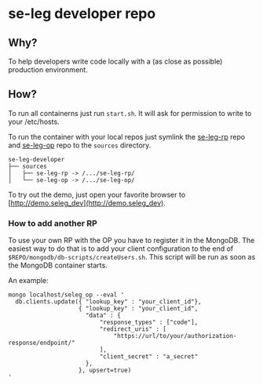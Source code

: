 # se-leg developer repo

## Why?

To help developers write code locally with a (as close as possible) production environment.

## How?

To run all containerns just run `start.sh`. It will ask for permission to write to your /etc/hosts.

To run the container with your local repos just symlink the [se-leg-rp](https://github.com/SUNET/se-leg-rp/) repo and [se-leg-op](https://github.com/SUNET/se-leg-op/) repo to the `sources` directory.


    se-leg-developer
    ├── sources
    │   ├── se-leg-rp -> /.../se-leg-rp/
    │   └── se-leg-op -> /.../se-leg-op/

To try out the demo, just open your favorite browser to [http://demo.seleg_dev](http://demo.seleg_dev).

### How to add another RP

To use your own RP with the OP you have to register it in the MongoDB. The easiest way to do that is to add your client configuration to the end of `$REPO/mongodb/db-scripts/createUsers.sh`. This script will be run as soon as the MongoDB container starts.

An example:
```
mongo localhost/seleg_op --eval '
  db.clients.update({ "lookup_key" : "your_client_id"},
                    { "lookup_key" : "your_client_id",
                      "data" : {
                          "response_types" : ["code"],
                          "redirect_uris" : [
                              "https://url/to/your/authorization-response/endpoint/"
                          ],
                          "client_secret" : "a_secret"
                      },
                    }, upsert=true)
'
```

